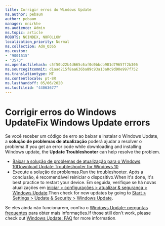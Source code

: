 ```yaml
---
title: Corrigir erros do Windows Update
ms.author: pebaum
author: pebaum
manager: mnirkhe
ms.audience: Admin
ms.topic: article
ROBOTS: NOINDEX, NOFOLLOW
localization_priority: Normal
ms.collection: Adm_O365
ms.custom:
- "9001515"
- "3573"
ms.openlocfilehash: c5f50b22b4d665c6af0d0bbcb901d79657f2b306
ms.sourcegitcommit: d1aad215f8aa636ba89c93a13a0c9d90e997f752
ms.translationtype: MT
ms.contentlocale: pt-BR
ms.lasthandoff: 05/06/2020
ms.locfileid: "44063677"
---
```

# <a name="fix-windows-update-errors"></a><span data-ttu-id="a7cca-102">Corrigir erros do Windows Update</span><span class="sxs-lookup"><span data-stu-id="a7cca-102">Fix Windows Update errors</span></span>

<span data-ttu-id="a7cca-103">Se você receber um código de erro ao baixar e instalar o Windows Update, a **solução de problemas de atualização** poderá ajudar a resolver o problema.</span><span class="sxs-lookup"><span data-stu-id="a7cca-103">If you get an error code while downloading and installing Windows update, the **Update Troubleshooter** can help resolve the problem.</span></span>

- [<span data-ttu-id="a7cca-104">Baixar a solução de problemas de atualização para o Windows 10</span><span class="sxs-lookup"><span data-stu-id="a7cca-104">Download Update Troubleshooter for Windows 10</span></span>](https://support.microsoft.com/help/4027322/windows-update-troubleshooter)
- <span data-ttu-id="a7cca-105">Execute a solução de problemas.</span><span class="sxs-lookup"><span data-stu-id="a7cca-105">Run the troubleshooter.</span></span> <span data-ttu-id="a7cca-106">Após a conclusão, é recomendável reiniciar o dispositivo.</span><span class="sxs-lookup"><span data-stu-id="a7cca-106">When it's done, it's best practice to restart your device.</span></span> <span data-ttu-id="a7cca-107">Em seguida, verifique se há novas atualizações em [iniciar > configurações > atualizar & segurança > Windows Update](ms-settings:windowsupdate).</span><span class="sxs-lookup"><span data-stu-id="a7cca-107">Then check for new updates by going to [Start > Settings > Update & Security > Windows Update](ms-settings:windowsupdate).</span></span>

<span data-ttu-id="a7cca-108">Se eles ainda não funcionarem, confira o [Windows Update: perguntas frequentes](https://support.microsoft.com/help/12373/windows-update-faq) para obter mais informações.</span><span class="sxs-lookup"><span data-stu-id="a7cca-108">If those still don't work, please check out [Windows Update: FAQ](https://support.microsoft.com/help/12373/windows-update-faq) for more information.</span></span>
